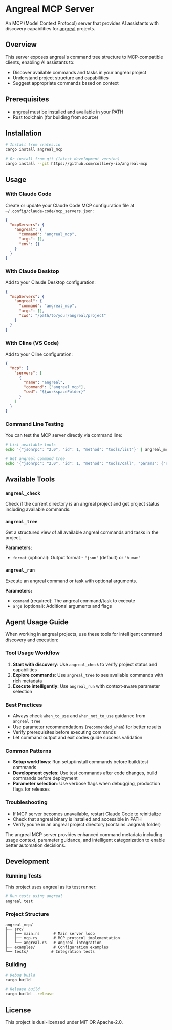 # Angreal MCP Server

An MCP (Model Context Protocol) server that provides AI assistants with discovery capabilities for [angreal](https://github.com/angreal/angreal) projects.

## Overview

This server exposes angreal's command tree structure to MCP-compatible clients, enabling AI assistants to:
- Discover available commands and tasks in your angreal project
- Understand project structure and capabilities
- Suggest appropriate commands based on context

## Prerequisites

- [angreal](https://github.com/angreal/angreal) must be installed and available in your PATH
- Rust toolchain (for building from source)

## Installation

```bash
# Install from crates.io
cargo install angreal_mcp

# Or install from git (latest development version)
cargo install --git https://github.com/colliery-io/angreal-mcp
```

## Usage

### With Claude Code

Create or update your Claude Code MCP configuration file at `~/.config/claude-code/mcp_servers.json`:

```json
{
  "mcpServers": {
    "angreal": {
      "command": "angreal_mcp",
      "args": [],
      "env": {}
    }
  }
}
```

### With Claude Desktop

Add to your Claude Desktop configuration:

```json
{
  "mcpServers": {
    "angreal": {
      "command": "angreal_mcp",
      "args": [],
      "cwd": "/path/to/your/angreal/project"
    }
  }
}
```

### With Cline (VS Code)

Add to your Cline configuration:

```json
{
  "mcp": {
    "servers": [
      {
        "name": "angreal",
        "command": ["angreal_mcp"],
        "cwd": "${workspaceFolder}"
      }
    ]
  }
}
```

### Command Line Testing

You can test the MCP server directly via command line:

```bash
# List available tools
echo '{"jsonrpc": "2.0", "id": 1, "method": "tools/list"}' | angreal_mcp

# Get angreal command tree
echo '{"jsonrpc": "2.0", "id": 1, "method": "tools/call", "params": {"name": "angreal_tree", "arguments": {"format": "json"}}}' | angreal_mcp
```

## Available Tools

### `angreal_check`
Check if the current directory is an angreal project and get project status including available commands.

### `angreal_tree`
Get a structured view of all available angreal commands and tasks in the project.

**Parameters:**
- `format` (optional): Output format - `"json"` (default) or `"human"`

### `angreal_run`
Execute an angreal command or task with optional arguments.

**Parameters:**
- `command` (required): The angreal command/task to execute
- `args` (optional): Additional arguments and flags

## Agent Usage Guide

When working in angreal projects, use these tools for intelligent command discovery and execution:

### Tool Usage Workflow
1. **Start with discovery**: Use `angreal_check` to verify project status and capabilities
2. **Explore commands**: Use `angreal_tree` to see available commands with rich metadata
3. **Execute intelligently**: Use `angreal_run` with context-aware parameter selection

### Best Practices
- Always check `when_to_use` and `when_not_to_use` guidance from `angreal_tree`
- Use parameter recommendations (`recommended_when`) for better results
- Verify prerequisites before executing commands
- Let command output and exit codes guide success validation

### Common Patterns
- **Setup workflows**: Run setup/install commands before build/test commands
- **Development cycles**: Use test commands after code changes, build commands before deployment
- **Parameter selection**: Use verbose flags when debugging, production flags for releases

### Troubleshooting
- If MCP server becomes unavailable, restart Claude Code to reinitialize
- Check that angreal binary is installed and accessible in PATH
- Verify you're in an angreal project directory (contains .angreal/ folder)

The angreal MCP server provides enhanced command metadata including usage context, parameter guidance, and intelligent categorization to enable better automation decisions.

## Development

### Running Tests

This project uses angreal as its test runner:

```bash
# Run tests using angreal
angreal test
```

### Project Structure

```
angreal_mcp/
├── src/
│   ├── main.rs      # Main server loop
│   ├── mcp.rs       # MCP protocol implementation
│   └── angreal.rs   # Angreal integration
├── examples/        # Configuration examples
└── tests/          # Integration tests
```

### Building

```bash
# Debug build
cargo build

# Release build
cargo build --release

```

## License

This project is dual-licensed under MIT OR Apache-2.0.
